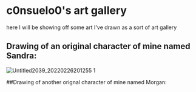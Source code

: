 # c0nsuelo0's art gallery
here I will be showing off some art I've drawn as a sort of art gallery

## Drawing of an original character of mine named Sandra:
![Untitled2039_20220226201255 1](https://user-images.githubusercontent.com/99862219/155842814-e6eb6a9b-e43c-496a-9cd5-b697f7357e28.png)

##Drawing of another orignal character of mine named Morgan:
